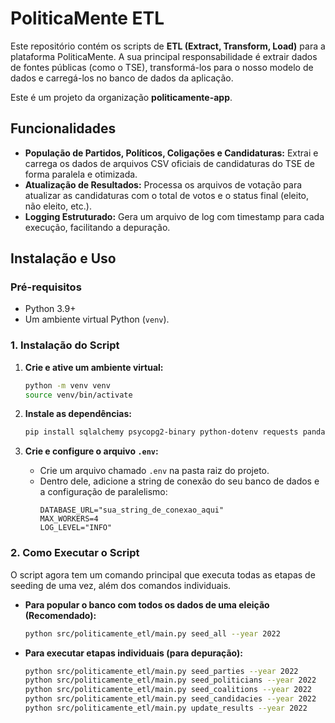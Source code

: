 <!-- Este arquivo foi gerado/atualizado pelo DomTech Forger em 2025-07-02 17:38:18 -->

# PoliticaMente ETL

Este repositório contém os scripts de **ETL (Extract, Transform, Load)** para a plataforma PoliticaMente. A sua principal responsabilidade é extrair dados de fontes públicas (como o TSE), transformá-los para o nosso modelo de dados e carregá-los no banco de dados da aplicação.

Este é um projeto da organização **politicamente-app**.

## Funcionalidades

* **População de Partidos, Políticos, Coligações e Candidaturas:** Extrai e carrega os dados de arquivos CSV oficiais de candidaturas do TSE de forma paralela e otimizada.
* **Atualização de Resultados:** Processa os arquivos de votação para atualizar as candidaturas com o total de votos e o status final (eleito, não eleito, etc.).
* **Logging Estruturado:** Gera um arquivo de log com timestamp para cada execução, facilitando a depuração.

## Instalação e Uso

### Pré-requisitos

* Python 3.9+
* Um ambiente virtual Python (`venv`).

### 1. Instalação do Script

1.  **Crie e ative um ambiente virtual:**
    ```sh
    python -m venv venv
    source venv/bin/activate
    ```

2.  **Instale as dependências:**
    ```sh
    pip install sqlalchemy psycopg2-binary python-dotenv requests pandas tqdm
    ```
3.  **Crie e configure o arquivo `.env`:**
    * Crie um arquivo chamado `.env` na pasta raiz do projeto.
    * Dentro dele, adicione a string de conexão do seu banco de dados e a configuração de paralelismo:
        ```
        DATABASE_URL="sua_string_de_conexao_aqui"
        MAX_WORKERS=4
        LOG_LEVEL="INFO"
        ```

### 2. Como Executar o Script

O script agora tem um comando principal que executa todas as etapas de seeding de uma vez, além dos comandos individuais.

* **Para popular o banco com todos os dados de uma eleição (Recomendado):**
    ```sh
    python src/politicamente_etl/main.py seed_all --year 2022
    ```

* **Para executar etapas individuais (para depuração):**
    ```sh
    python src/politicamente_etl/main.py seed_parties --year 2022
    python src/politicamente_etl/main.py seed_politicians --year 2022
    python src/politicamente_etl/main.py seed_coalitions --year 2022
    python src/politicamente_etl/main.py seed_candidacies --year 2022
    python src/politicamente_etl/main.py update_results --year 2022
    ```